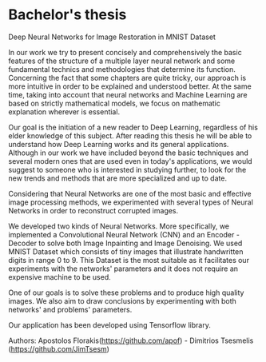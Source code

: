 # Bachelor's thesis
Deep Neural Networks for Image Restoration in MNIST
Dataset


In our work we try to present concisely and comprehensively the basic features of the
structure of a multiple layer neural network and some fundamental technics and
methodologies that determine its function. Concerning the fact that some chapters are
quite tricky, our approach is more intuitive in order to be explained and understood
better. At the same time, taking into account that neural networks and Machine Learning
are based on strictly mathematical models, we focus on mathematic explanation
wherever is essential.

Our goal is the initiation of a new reader to Deep Learning, regardless of his elder
knowledge of this subject. After reading this thesis he will be able to understand how
Deep Learning works and its general applications. Although in our work we have
included beyond the basic techniques and several modern ones that are used even in
today's applications, we would suggest to someone who is interested in studying
further, to look for the new trends and methods that are more specialized and up to
date.

Considering that Neural Networks are one of the most basic and effective image
processing methods, we experimented with several types of Neural Networks in order to
reconstruct corrupted images.

We developed two kinds of Neural Networks. More specifically, we implemented a
Convolutional Neural Network (CNN) and an Encoder - Decoder to solve both Image
Inpainting and Image Denoising. We used MNIST Dataset which consists of tiny images
that illustrate handwritten digits in range 0 to 9. This Dataset is the most suitable as it
facilitates our experiments with the networks' parameters and it does not require an
expensive machine to be used.

One of our goals is to solve these problems and to produce high quality images. We
also aim to draw conclusions by experimenting with both networks' and problems'
parameters.

Our application has been developed using Tensorflow library.

Authors: Apostolos Florakis(https://github.com/apof) - Dimitrios Tsesmelis (https://github.com/JimTsesm)
